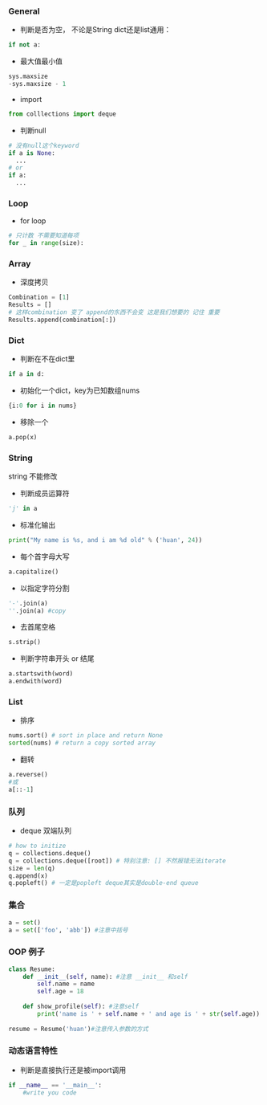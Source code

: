 ### General

* 判断是否为空， 不论是String dict还是list通用：

```python
if not a:
```

* 最大值最小值

```python
sys.maxsize
-sys.maxsize - 1
```

* import

```python
from colllections import deque
```

* 判断null

```python
# 没有null这个keyword
if a is None:
  ...
# or
if a:
  ...
```





### Loop

* for loop

```python
# 只计数 不需要知道每项
for _ in range(size):
```





### Array

- 深度拷贝

```python
Combination = [1]
Results = []
# 这样combination 变了 append的东西不会变 这是我们想要的 记住 重要
Results.append(combination[:])
```

### Dict

* 判断在不在dict里

```python
if a in d:
```

* 初始化一个dict，key为已知数组nums

```python
{i:0 for i in nums}
```

* 移除一个

```python
a.pop(x)
```



### String

string 不能修改

* 判断成员运算符

```python
'j' in a
```

* 标准化输出

```python
print("My name is %s, and i am %d old" % ('huan', 24))
```

* 每个首字母大写

```python
a.capitalize()
```

* 以指定字符分割

```python
'-'.join(a)
''.join(a) #copy
```



* 去首尾空格

```python
s.strip()
```

* 判断字符串开头 or 结尾

```python
a.startswith(word)
a.endwith(word)
```





### List

* 排序

```python
nums.sort() # sort in place and return None
sorted(nums) # return a copy sorted array
```



* 翻转

```python
a.reverse() 
#或
a[::-1]
```





### 队列

* deque 双端队列

```python
# how to initize
q = collections.deque()
q = collections.deque([root]) # 特别注意: [] 不然报错无法iterate
size = len(q)
q.append(x)
q.popleft() # 一定是popleft deque其实是double-end queue
```

### 集合

```python
a = set()
a = set(['foo', 'abb']) #注意中括号
```

### OOP 例子

```python
class Resume:
    def __init__(self, name): #注意 __init__ 和self
        self.name = name
        self.age = 18
        
    def show_profile(self): #注意self
        print('name is ' + self.name + ' and age is ' + str(self.age))
       
resume = Resume('huan')#注意传入参数的方式
```



### 动态语言特性

* 判断是直接执行还是被import调用

```python
if __name__ == '__main__':
    #write you code
```



